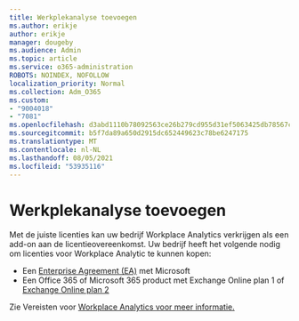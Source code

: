 ```yaml
---
title: Werkplekanalyse toevoegen
ms.author: erikje
author: erikje
manager: dougeby
ms.audience: Admin
ms.topic: article
ms.service: o365-administration
ROBOTS: NOINDEX, NOFOLLOW
localization_priority: Normal
ms.collection: Adm_O365
ms.custom:
- "9004018"
- "7081"
ms.openlocfilehash: d3abd1110b78092563ce26b279cd955d31ef5063425db78567c3cfd906007c0e
ms.sourcegitcommit: b5f7da89a650d2915dc652449623c78be6247175
ms.translationtype: MT
ms.contentlocale: nl-NL
ms.lasthandoff: 08/05/2021
ms.locfileid: "53935116"
---
```

# <a name="add-workplace-analytics"></a>Werkplekanalyse toevoegen

Met de juiste licenties kan uw bedrijf Workplace Analytics verkrijgen als een add-on aan de licentieovereenkomst. Uw bedrijf heeft het volgende nodig om licenties voor Workplace Analytic te kunnen kopen: 

- Een [Enterprise Agreement (EA)](https://docs.microsoft.com/workplace-analytics/setup/environment-requirements#enterprise-agreements) met Microsoft
- Een Office 365 of Microsoft 365 product met Exchange Online plan 1 of [Exchange Online plan 2](https://docs.microsoft.com/workplace-analytics/setup/environment-requirements#exchange-online-plans)

Zie Vereisten voor [Workplace Analytics voor meer informatie.](https://docs.microsoft.com/workplace-analytics/setup/environment-requirements) 
